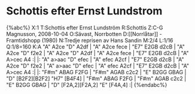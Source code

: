 # Schottis efter Ernst Lundstrom

{%abc%}
X:1
T:Schottis efter Ernst Lundström
R:Schottis
Z:C-G Magnusson, 2008-10-04
O:Sävast, Norrbotten
D:[[Norrlåtar]] - Framtidshopp (1980)
N:Tredje reprisen av Hans Sandin
M:2/4
L:1/16
Q:1/8=160
K:A
"A" A2ce "D" A2df | "A" A2ce fece | "E7" E2GB d2cB | "A" A2ce "D" f2e2 |
"A" A2ce "D" A2df | "A" A2ce fece | "E7" E2GB d2cB | "A" A>cec A4 :|
|: "A" a>aac "D" efec | "A" efec A2cf | "E7" E2GB d2cB | "A" A2ce "D" f2e2 |
"A" a>aac "D" efec | "A" efec A2cf | "E7" E2GB d2cB | "A" A>cec A4 :|
|: "F#m" ABAG F2FG | "F#m" AGAB c2c2 | "E" B2GG GBAG | "D" [B2F2][B2F2] "H7" [B4F4] |
"F#m" ABAG F2FG | "F#m" AGAB c2c2 | "E" B2GG GBAG | "D" [F2A,2][F2A,2] "E" [F4A,4] :|
{%endabc%}

